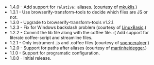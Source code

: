 * 1.4.0 - Add support for `relative:` aliases. (courtesy of [mkuklis](https://github.com/mkuklis).)
* 1.3.1 - Use browserify-transform-tools to decide which files are JS or not.
* 1.3.0 - Upgrade to browserify-transform-tools v1.2.1.
* 1.2.3 - Fix for Windows backslash problem (courtesy of [LinuxBasic](httsp://github.com/LinuxBasic).)
* 1.2.2 - Commit the lib file along with the coffee file.  :(
          Add support for literate coffee-script and streamline files.
* 1.2.1 - Only instrument .js and .coffee files (courtesy of [spenceralger](https://github.com/spenceralger).)
* 1.2.0 - Support for paths after aliases (courtesy of [martinheidegger](https://github.com/martinheidegger).)
* 1.1.0 - Support for programatic configuration.
* 1.0.0 - Initial release.
